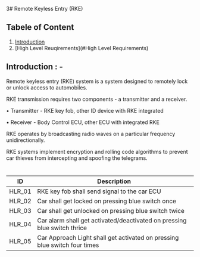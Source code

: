 3# Remote Keyless Entry (RKE)

## Tabele of Content
  1. [Introduction](#introduction)
  2. [High Level Reuqirements](#High Level Requirements)
## Introduction : -
Remote keyless entry (RKE) system is a system designed to remotely lock or unlock access to automobiles.

RKE transmission requires two components - a transmitter and a receiver. 

•	Transmitter - RKE key fob, other ID device with RKE integrated 

•	Receiver - Body Control ECU, other ECU with integrated RKE 

RKE operates by broadcasting radio waves on a particular frequency unidirectionally. 

RKE systems implement encryption and rolling code algorithms to prevent car thieves from intercepting and spoofing the telegrams. 

# 
|ID|Description|
|------|------|
|HLR_01|RKE key fob shall send signal to the car ECU|
|HLR_02|Car shall get locked on pressing blue switch once|
|HLR_03|Car shall get unlocked on pressing blue switch twice|
|HLR_04|Car alarm shall get activated/deactivated on pressing blue switch thrice|
|HLR_05|Car Approach Light shall get activated on pressing blue switch four times|
